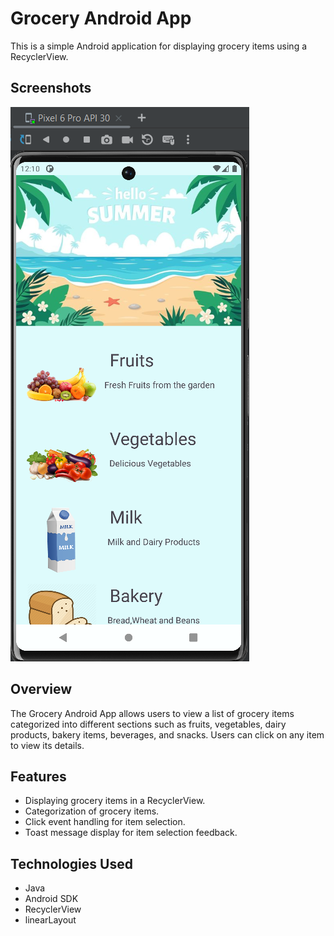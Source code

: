 # Grocery Android App

This is a simple Android application for displaying grocery items using a RecyclerView.

## Screenshots

![output](o1.png)

## Overview

The Grocery Android App allows users to view a list of grocery items categorized into different sections such as fruits, vegetables, dairy products, bakery items, beverages, and snacks. Users can click on any item to view its details.

## Features

- Displaying grocery items in a RecyclerView.
- Categorization of grocery items.
- Click event handling for item selection.
- Toast message display for item selection feedback.

## Technologies Used

- Java
- Android SDK
- RecyclerView
- linearLayout
